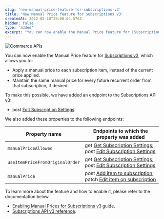 ```yaml
---
slug: 'new-manual-price-feature-for-subscriptions-v3'
title: 'New Manual Price feature for Subscriptions v3'
createdAt: 2022-05-10T20:00:04.576Z
hidden: false
type: 'added'
excerpt: "You can now enable the Manual Price feature for [Subscriptions v3](https://developers.vtex.com/vtex-rest-api/docs/subscriptions-v3-migration-guide)."
---
```


![Commerce APIs](https://raw.githubusercontent.com/vtexdocs/dev-portal-content/main/images/new-manual-price-feature-for-subscriptions-v3-0.png)

You can now enable the Manual Price feature for [Subscriptions v3](https://developers.vtex.com/vtex-rest-api/docs/subscriptions-v3-migration-guide), which allows you to:

- Apply a manual price to each subscription item, instead of the current price applied.
- Maintain the same manual price for every future recurrent order from that subscription, if desired.

To make this possible, we have added an endpoint to the Subscriptions API v3:

- post [Edit Subscription Settings](https://developers.vtex.com/vtex-rest-api/reference/editsettings-1)

We also added these properties to the following endpoints:

| Property name | Endpoints to which the property was added |
|---------------|-------------------------------------------|
| `manualPriceAllowed` | get [Get Subscription Settings](https://developers.vtex.com/vtex-rest-api/reference/getsettings-1); post [Edit Subscription Settings](https://developers.vtex.com/vtex-rest-api/reference/editsettings-1)
| `useItemPriceFromOriginalOrder` | get [Get Subscription Settings](https://developers.vtex.com/vtex-rest-api/reference/getsettings-1); post [Edit Subscription Settings](https://developers.vtex.com/vtex-rest-api/reference/editsettings-1)
| `manualPrice` |post [Add item to subscription](https://developers.vtex.com/vtex-rest-api/reference/post_api-rns-pub-subscriptions-id-items); patch [Edit item on subscription](https://developers.vtex.com/vtex-rest-api/reference/patch_api-rns-pub-subscriptions-id-items-itemid)

To learn more about the feature and how to enable it, please refer to the documentation below.

- [Enabling Manual Prices for Subscriptions v3](https://developers.vtex.com/vtex-rest-api/docs/enabling-manual-prices-for-subscriptions-v3) guide.
- [Subscriptions API v3 reference](https://developers.vtex.com/vtex-rest-api/reference/subscriptions-api-v3-overview).
